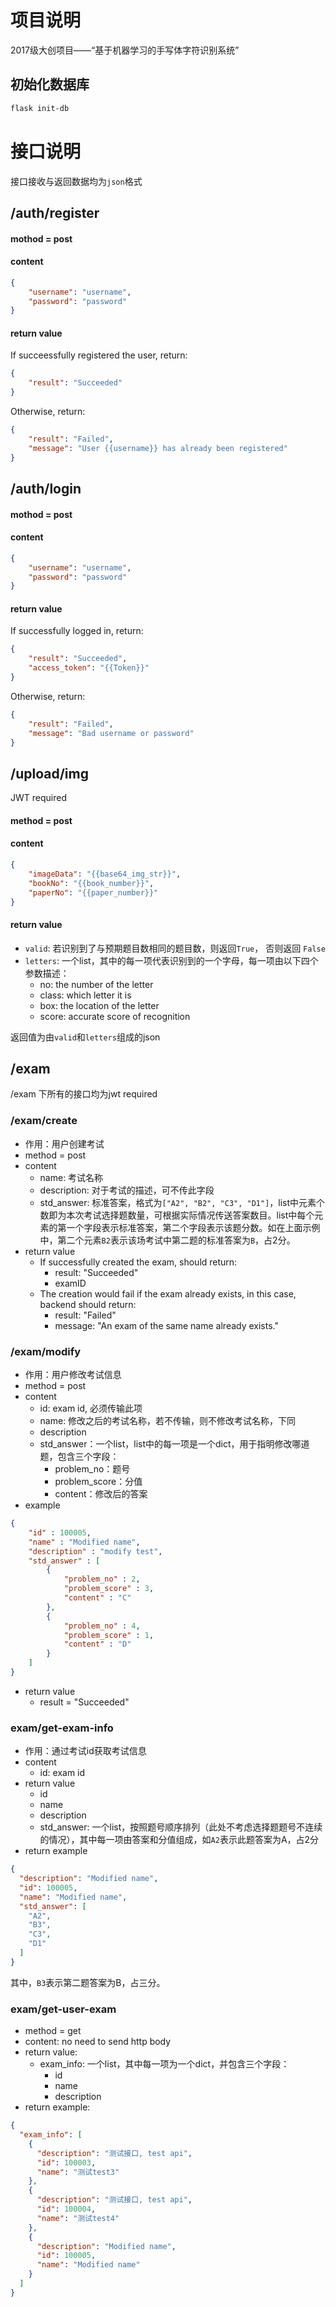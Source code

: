 # 项目说明
2017级大创项目——“基于机器学习的手写体字符识别系统”

## 初始化数据库

```bash
flask init-db
```

# 接口说明
接口接收与返回数据均为`json`格式

## /auth/register

#### mothod = post
#### content
```json
{
    "username": "username",
    "password": "password"
}
```
#### return value
If succeessfully registered the user, return:
```json
{
    "result": "Succeeded"
}
```
Otherwise, return:
```json
{
    "result": "Failed",
    "message": "User {{username}} has already been registered"
}
```

## /auth/login

#### mothod = post
#### content
```json
{
    "username": "username",
    "password": "password"
}
```
#### return value
If successfully logged in, return:
```json
{
    "result": "Succeeded",
    "access_token": "{{Token}}"
}
```
Otherwise, return:
```json
{
    "result": "Failed",
    "message": "Bad username or password"
}
```

## /upload/img
JWT required
#### method = post
#### content
```json
{
    "imageData": "{{base64_img_str}}",
    "bookNo": "{{book_number}}",
    "paperNo": "{{paper_number}}"
}
```
#### return value
* `valid`: 若识别到了与预期题目数相同的题目数，则返回`True`， 否则返回 `False`
* `letters`: 一个list，其中的每一项代表识别到的一个字母，每一项由以下四个参数描述：
    * no: the number of the letter
    * class: which letter it is
    * box: the location of the letter
    * score: accurate score of recognition

返回值为由`valid`和`letters`组成的json

## /exam
/exam 下所有的接口均为jwt required
### /exam/create

* 作用：用户创建考试
* method = post
* content
    * name: 考试名称
    * description: 对于考试的描述，可不传此字段
    * std_answer: 标准答案，格式为`["A2", "B2", "C3", "D1"]`，list中元素个数即为本次考试选择题数量，可根据实际情况传送答案数目。list中每个元素的第一个字段表示标准答案，第二个字段表示该题分数。如在上面示例中，第二个元素`B2`表示该场考试中第二题的标准答案为`B`，占2分。
* return value
  * If successfully created the exam, should return:
    * result: "Succeeded"
    * examID
  * The creation would fail if the exam already exists, in this case, backend should return:
    * result: "Failed"
    * message: "An exam of the same name already exists."

### /exam/modify
* 作用：用户修改考试信息
* method = post
* content
  * id: exam id, 必须传输此项
  * name: 修改之后的考试名称，若不传输，则不修改考试名称，下同
  * description
  * std_answer：一个list，list中的每一项是一个dict，用于指明修改哪道题，包含三个字段：
    * problem_no：题号
    * problem_score：分值
    * content：修改后的答案
* example
```json
{
	"id" : 100005,
	"name" : "Modified name",
	"description" : "modify test",
	"std_answer" : [
		{
			"problem_no" : 2,
			"problem_score" : 3,
			"content" : "C"
		},
		{
			"problem_no" : 4,
			"problem_score" : 1,
			"content" : "D"
		}
	]
}
```
* return value
  * result = "Succeeded"

### exam/get-exam-info
* 作用：通过考试id获取考试信息
* content
  * id: exam id
* return value
  * id
  * name
  * description
  * std_answer: 一个list，按照题号顺序排列（此处不考虑选择题题号不连续的情况），其中每一项由答案和分值组成，如`A2`表示此题答案为A，占2分
* return example
```json
{
  "description": "Modified name",
  "id": 100005,
  "name": "Modified name",
  "std_answer": [
    "A2",
    "B3",
    "C3",
    "D1"
  ]
}
```
其中，`B3`表示第二题答案为B，占三分。

### exam/get-user-exam
* method = get
* content: no need to send http body
* return value:
  * exam_info: 一个list，其中每一项为一个dict，并包含三个字段：
    * id
    * name
    * description
* return example:
```json
{
  "exam_info": [
    {
      "description": "测试接口, test api",
      "id": 100003,
      "name": "测试test3"
    },
    {
      "description": "测试接口, test api",
      "id": 100004,
      "name": "测试test4"
    },
    {
      "description": "Modified name",
      "id": 100005,
      "name": "Modified name"
    }
  ]
}
```